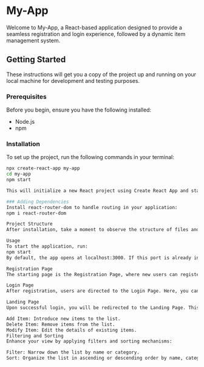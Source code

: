 # My-App

Welcome to My-App, a React-based application designed to provide a seamless registration and login experience, followed by a dynamic item management system.

## Getting Started

These instructions will get you a copy of the project up and running on your local machine for development and testing purposes.

### Prerequisites

Before you begin, ensure you have the following installed:
- Node.js
- npm

### Installation

To set up the project, run the following commands in your terminal:

```bash
npx create-react-app my-app
cd my-app
npm start

This will initialize a new React project using Create React App and start the development server.

### Adding Dependencies
Install react-router-dom to handle routing in your application:
npm i react-router-dom

Project Structure
After installation, take a moment to observe the structure of files and folders arranged in the repository and arrange them accordingly to maintain a clean and organized codebase.

Usage
To start the application, run:
npm start
By default, the app opens at localhost:3000. If this port is already in use, the system will prompt you to use an alternative port.

Registration Page
The starting page is the Registration Page, where new users can register by providing a username, email, and password. If the username is already taken, the system will prompt you to choose a different one.

Login Page
After registration, users are directed to the Login Page. Here, you can log in with your username and password credentials.

Landing Page
Upon successful login, you will be redirected to the Landing Page. This page features an array of items displayed in a list format, offering the following functionalities:

Add Item: Introduce new items to the list.
Delete Item: Remove items from the list.
Modify Item: Edit the details of existing items.
Filtering and Sorting
Enhance your view by applying filters and sorting mechanisms:

Filter: Narrow down the list by name or category.
Sort: Organize the list in ascending or descending order by name, category, or date.
